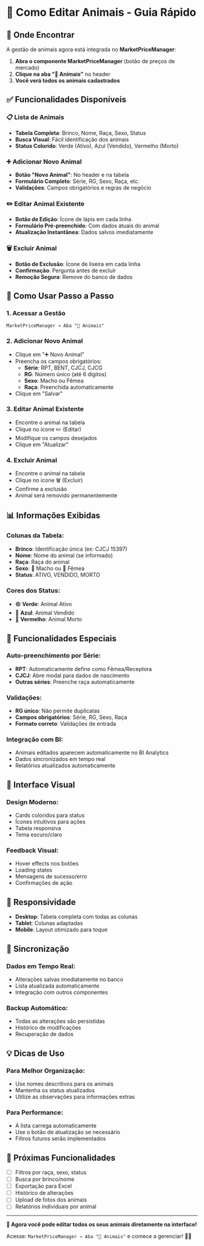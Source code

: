# 🐄 Como Editar Animais - Guia Rápido

## 📍 **Onde Encontrar**

A gestão de animais agora está integrada no **MarketPriceManager**:

1. **Abra o componente MarketPriceManager** (botão de preços de mercado)
2. **Clique na aba "🐄 Animais"** no header
3. **Você verá todos os animais cadastrados**

## ✅ **Funcionalidades Disponíveis**

### 📋 **Lista de Animais**
- **Tabela Completa**: Brinco, Nome, Raça, Sexo, Status
- **Busca Visual**: Fácil identificação dos animais
- **Status Colorido**: Verde (Ativo), Azul (Vendido), Vermelho (Morto)

### ➕ **Adicionar Novo Animal**
- **Botão "Novo Animal"**: No header e na tabela
- **Formulário Completo**: Série, RG, Sexo, Raça, etc.
- **Validações**: Campos obrigatórios e regras de negócio

### ✏️ **Editar Animal Existente**
- **Botão de Edição**: Ícone de lápis em cada linha
- **Formulário Pré-preenchido**: Com dados atuais do animal
- **Atualização Instantânea**: Dados salvos imediatamente

### 🗑️ **Excluir Animal**
- **Botão de Exclusão**: Ícone de lixeira em cada linha
- **Confirmação**: Pergunta antes de excluir
- **Remoção Segura**: Remove do banco de dados

## 🎯 **Como Usar Passo a Passo**

### 1. **Acessar a Gestão**
```
MarketPriceManager → Aba "🐄 Animais"
```

### 2. **Adicionar Novo Animal**
- Clique em "➕ Novo Animal"
- Preencha os campos obrigatórios:
  - **Série**: RPT, BENT, CJCJ, CJCG
  - **RG**: Número único (até 6 dígitos)
  - **Sexo**: Macho ou Fêmea
  - **Raça**: Preenchida automaticamente
- Clique em "Salvar"

### 3. **Editar Animal Existente**
- Encontre o animal na tabela
- Clique no ícone ✏️ (Editar)
- Modifique os campos desejados
- Clique em "Atualizar"

### 4. **Excluir Animal**
- Encontre o animal na tabela
- Clique no ícone 🗑️ (Excluir)
- Confirme a exclusão
- Animal será removido permanentemente

## 📊 **Informações Exibidas**

### **Colunas da Tabela:**
- **Brinco**: Identificação única (ex: CJCJ 15397)
- **Nome**: Nome do animal (se informado)
- **Raça**: Raça do animal
- **Sexo**: 🐂 Macho ou 🐄 Fêmea
- **Status**: ATIVO, VENDIDO, MORTO

### **Cores dos Status:**
- 🟢 **Verde**: Animal Ativo
- 🔵 **Azul**: Animal Vendido
- 🔴 **Vermelho**: Animal Morto

## 🔧 **Funcionalidades Especiais**

### **Auto-preenchimento por Série:**
- **RPT**: Automaticamente define como Fêmea/Receptora
- **CJCJ**: Abre modal para dados de nascimento
- **Outras séries**: Preenche raça automaticamente

### **Validações:**
- **RG único**: Não permite duplicatas
- **Campos obrigatórios**: Série, RG, Sexo, Raça
- **Formato correto**: Validações de entrada

### **Integração com BI:**
- Animais editados aparecem automaticamente no BI Analytics
- Dados sincronizados em tempo real
- Relatórios atualizados automaticamente

## 🎨 **Interface Visual**

### **Design Moderno:**
- Cards coloridos para status
- Ícones intuitivos para ações
- Tabela responsiva
- Tema escuro/claro

### **Feedback Visual:**
- Hover effects nos botões
- Loading states
- Mensagens de sucesso/erro
- Confirmações de ação

## 📱 **Responsividade**

- **Desktop**: Tabela completa com todas as colunas
- **Tablet**: Colunas adaptadas
- **Mobile**: Layout otimizado para toque

## 🔄 **Sincronização**

### **Dados em Tempo Real:**
- Alterações salvas imediatamente no banco
- Lista atualizada automaticamente
- Integração com outros componentes

### **Backup Automático:**
- Todas as alterações são persistidas
- Histórico de modificações
- Recuperação de dados

## 💡 **Dicas de Uso**

### **Para Melhor Organização:**
- Use nomes descritivos para os animais
- Mantenha os status atualizados
- Utilize as observações para informações extras

### **Para Performance:**
- A lista carrega automaticamente
- Use o botão de atualização se necessário
- Filtros futuros serão implementados

## 🚀 **Próximas Funcionalidades**

- [ ] Filtros por raça, sexo, status
- [ ] Busca por brinco/nome
- [ ] Exportação para Excel
- [ ] Histórico de alterações
- [ ] Upload de fotos dos animais
- [ ] Relatórios individuais por animal

---

**🎯 Agora você pode editar todos os seus animais diretamente na interface!**

Acesse: `MarketPriceManager → Aba "🐄 Animais"` e comece a gerenciar! 🐄✨